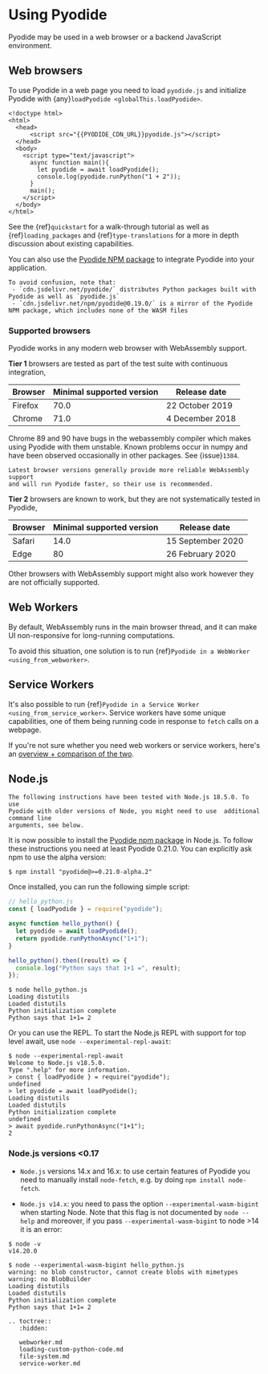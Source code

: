 # Using Pyodide

Pyodide may be used in a web browser or a backend JavaScript environment.

## Web browsers

To use Pyodide in a web page you need to load `pyodide.js` and initialize
Pyodide with {any}`loadPyodide <globalThis.loadPyodide>`.

```html-pyodide
<!doctype html>
<html>
  <head>
      <script src="{{PYODIDE_CDN_URL}}pyodide.js"></script>
  </head>
  <body>
    <script type="text/javascript">
      async function main(){
        let pyodide = await loadPyodide();
        console.log(pyodide.runPython("1 + 2"));
      }
      main();
    </script>
  </body>
</html>
```

See the {ref}`quickstart` for a walk-through tutorial as well as
{ref}`loading_packages` and {ref}`type-translations` for a more in depth
discussion about existing capabilities.

You can also use the [Pyodide NPM
package](https://www.npmjs.com/package/pyodide) to integrate Pyodide into your
application.

```{note}
To avoid confusion, note that:
 - `cdn.jsdelivr.net/pyodide/` distributes Python packages built with Pyodide as well as `pyodide.js`
 - `cdn.jsdelivr.net/npm/pyodide@0.19.0/` is a mirror of the Pyodide NPM package, which includes none of the WASM files
```

### Supported browsers

Pyodide works in any modern web browser with WebAssembly support.

**Tier 1** browsers are tested as part of the test suite with continuous integration,

| Browser | Minimal supported version | Release date    |
| ------- | ------------------------- | --------------- |
| Firefox | 70.0                      | 22 October 2019 |
| Chrome  | 71.0                      | 4 December 2018 |

Chrome 89 and 90 have bugs in the webassembly compiler which makes using Pyodide
with them unstable. Known problems occur in numpy and have been observed
occasionally in other packages. See {issue}`1384`.

```{note}
Latest browser versions generally provide more reliable WebAssembly support
and will run Pyodide faster, so their use is recommended.
```

**Tier 2** browsers are known to work, but they are not systematically tested in
Pyodide,

| Browser | Minimal supported version | Release date      |
| ------- | ------------------------- | ----------------- |
| Safari  | 14.0                      | 15 September 2020 |
| Edge    | 80                        | 26 February 2020  |

Other browsers with WebAssembly support might also work however they are not
officially supported.

## Web Workers

By default, WebAssembly runs in the main browser thread, and it can make UI
non-responsive for long-running computations. 

To avoid this situation, one solution is to run {ref}`Pyodide in a WebWorker <using_from_webworker>`. 

## Service Workers

It's also possible to run {ref}`Pyodide in a Service Worker <using_from_service_worker>`. Service workers have some unique capabilities, one of them being running code in response to `fetch` calls on a webpage. 

If you're not sure whether you need web workers or service workers, here's an [overview + comparison of the two][workers overview]. 

[workers overview]: https://web.dev/workers-overview/

## Node.js

```{note}
The following instructions have been tested with Node.js 18.5.0. To use
Pyodide with older versions of Node, you might need to use  additional command line
arguments, see below.
```

It is now possible to install the
[Pyodide npm package](https://www.npmjs.com/package/pyodide) in Node.js. To
follow these instructions you need at least Pyodide 0.21.0.
You can explicitly ask npm to use
the alpha version:

```
$ npm install "pyodide@>=0.21.0-alpha.2"
```

Once installed, you can run the following simple script:

```js
// hello_python.js
const { loadPyodide } = require("pyodide");

async function hello_python() {
  let pyodide = await loadPyodide();
  return pyodide.runPythonAsync("1+1");
}

hello_python().then((result) => {
  console.log("Python says that 1+1 =", result);
});
```

```
$ node hello_python.js
Loading distutils
Loaded distutils
Python initialization complete
Python says that 1+1= 2
```

Or you can use the REPL. To start the Node.js REPL with support for top level
await, use `node --experimental-repl-await`:

```
$ node --experimental-repl-await
Welcome to Node.js v18.5.0.
Type ".help" for more information.
> const { loadPyodide } = require("pyodide");
undefined
> let pyodide = await loadPyodide();
Loading distutils
Loaded distutils
Python initialization complete
undefined
> await pyodide.runPythonAsync("1+1");
2
```

### Node.js versions <0.17

- `Node.js` versions 14.x and 16.x: to use certain features of Pyodide you
  need to manually install `node-fetch`, e.g. by doing `npm install node-fetch`.

- `Node.js v14.x`: you need to pass the option `--experimental-wasm-bigint`
  when starting Node. Note that this flag is not documented by `node --help`
  and moreover, if you pass `--experimental-wasm-bigint` to node >14 it is an
  error:

```
$ node -v
v14.20.0

$ node --experimental-wasm-bigint hello_python.js
warning: no blob constructor, cannot create blobs with mimetypes
warning: no BlobBuilder
Loading distutils
Loaded distutils
Python initialization complete
Python says that 1+1= 2
```

```{eval-rst}
.. toctree::
   :hidden:

   webworker.md
   loading-custom-python-code.md
   file-system.md
   service-worker.md
```
